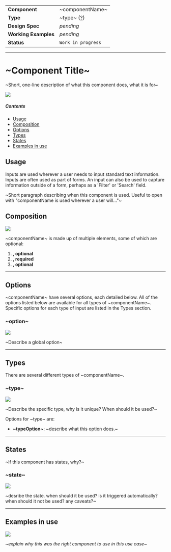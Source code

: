 | |  |
|-------------|------------------|
| **Component** | ~componentName~ |
| **Type** | ~type~ ([?](http://atomicdesign.bradfrost.com/chapter-2/))|
| **Design Spec** | *pending* |
| **Working Examples** | *pending* |
| **Status** | `Work in progress` |

---

# ~Component Title~

~Short, one-line description of what this component does, what it is for~

![](../images/)

##### Contents

- [Usage](#usage)
- [Composition](#composition)
- [Options](#options)
- [Types](#types)
- [States](#states)
- [Examples in use](#examples-in-use)

## Usage
Inputs are used wherever a user needs to input standard text information. Inputs are often used as part of forms. An input can also be used to capture information outside of a form, perhaps as a 'Filter' or 'Search' field.

~Short paragraph describing when this component is used. Useful to open with "componentName is used wherever a user will..."~

## Composition

![](../images/composition.png)

~componentName~ is made up of multiple elements, some of which are optional:

1. **, optional**
2. **, required**
3. **, optional**

---

## Options
~componentName~ have several options, each detailed below. All of the options listed below are available for all types of ~componentName~. Specific options for each type of input are listed in the Types section.


### ~option~

![](../images/.png)

~Describe a global option~

---

## Types

There are several different types of ~componentName~.

### ~type~

![](../images/.png)

~Describe the specific type, why is it unique? When should it be used?~

Options for ~type~ are:

* **~typeOption~**: ~describe what this option does.~

---

## States
~If this component has states, why?~

### ~state~

![](../images/.png)

~desribe the state. when should it be used? is it triggered automatically? when should it not be used? any caveats?~

---

## Examples in use

![](../images/-example.png)

*~explain why this was the right component to use in this use case~*
